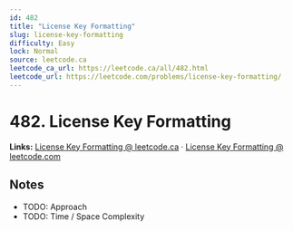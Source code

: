 ```yaml
--- 
id: 482
title: "License Key Formatting"
slug: license-key-formatting
difficulty: Easy
lock: Normal
source: leetcode.ca
leetcode_ca_url: https://leetcode.ca/all/482.html
leetcode_url: https://leetcode.com/problems/license-key-formatting/
---
```


# 482. License Key Formatting

**Links:** [License Key Formatting @ leetcode.ca](https://leetcode.ca/all/482.html) · [License Key Formatting @ leetcode.com](https://leetcode.com/problems/license-key-formatting/)

## Notes
- TODO: Approach
- TODO: Time / Space Complexity
